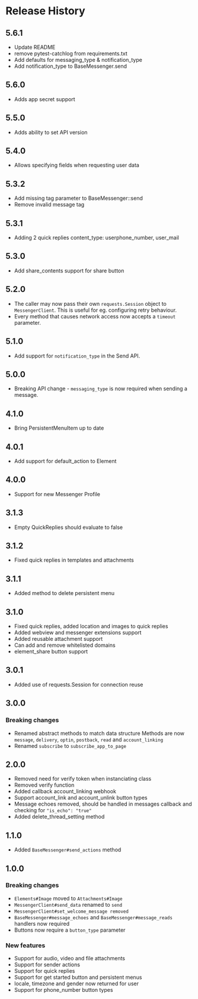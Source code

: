 # Release History

## 5.6.1
- Update README
- remove pytest-catchlog from requirements.txt
- Add defaults for messaging_type & notification_type
- Add notification_type to BaseMessenger.send

## 5.6.0
- Adds app secret support

## 5.5.0
- Adds ability to set API version

## 5.4.0
- Allows specifying fields when requesting user data

## 5.3.2 
- Add missing tag parameter to BaseMessenger::send
- Remove invalid message tag

## 5.3.1 
- Adding 2 quick replies content_type: userphone_number, user_mail

## 5.3.0 
- Add share_contents support for share button

## 5.2.0
- The caller may now pass their own `requests.Session` object to
  `MessengerClient`. This is useful for eg. configuring retry behaviour.
- Every method that causes network access now accepts a `timeout`
  parameter.

## 5.1.0
- Add support for `notification_type` in the Send API.

## 5.0.0
- Breaking API change - `messaging_type` is now required when sending
  a message.

## 4.1.0

- Bring PersistentMenuItem up to date

## 4.0.1

- Add support for default_action to Element

## 4.0.0

- Support for new Messenger Profile

## 3.1.3

- Empty QuickReplies should evaluate to false

## 3.1.2

- Fixed quick replies in templates and attachments

## 3.1.1

- Added method to delete persistent menu

## 3.1.0

- Fixed quick replies, added location and images to quick replies
- Added webview and messenger extensions support
- Added reusable attachment support
- Can add and remove whitelisted domains
- element_share button support

## 3.0.1

- Added use of requests.Session for connection reuse

## 3.0.0

### Breaking changes

- Renamed abstract methods to match data structure
  Methods are now `message`, `delivery`, `optin`, `postback`, `read` and `account_linking`
- Renamed `subscribe` to `subscribe_app_to_page`

## 2.0.0
- Removed need for verify token when instanciating class
- Removed verify function
- Added callback account_linking webhook
- Support account_link and account_unlink button types
- Message echoes removed, should be handled in messages callback and checking for `"is_echo": "true"`
- Added delete_thread_setting method

## 1.1.0
- Added `BaseMessenger#send_actions` method

## 1.0.0

### Breaking changes

- `Elements#Image` moved to `Attachments#Image`
- `MessengerClient#send_data` renamed to `send`
- `MessengerClient#set_welcome_message removed`
- `BaseMessenger#message_echoes` and `BaseMessenger#message_reads` handlers now required
- Buttons now require a `button_type` parameter


### New features

- Support for audio, video and file attachments
- Support for sender actions
- Support for quick replies
- Support for get started button and persistent menus
- locale, timezone and gender now returned for user
- Support for phone_number button types
